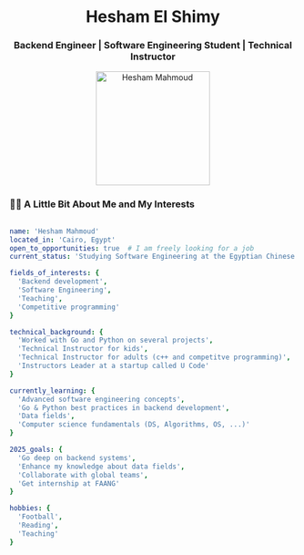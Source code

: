 <h1 align="center">Hesham El Shimy</h1>
<h3 align="center">Backend Engineer | Software Engineering Student | Technical Instructor</h3>
<p align="center">
  <img src="<https://i.imgur.com/9TST9TX.jpeg>" alt="Hesham Mahmoud" width="200" />
</p>


### 🧑‍💻 A Little Bit About Me and My Interests
```yaml

name: 'Hesham Mahmoud'
located_in: 'Cairo, Egypt'
open_to_opportunities: true  # I am freely looking for a job
current_status: 'Studying Software Engineering at the Egyptian Chinese University'

fields_of_interests: {
  'Backend development',
  'Software Engineering',
  'Teaching',
  'Competitive programming'
}

technical_background: {
  'Worked with Go and Python on several projects',
  'Technical Instructor for kids',
  'Technical Instructor for adults (c++ and competitve programming)',
  'Instructors Leader at a startup called U Code'
}

currently_learning: {
  'Advanced software engineering concepts',
  'Go & Python best practices in backend development',
  'Data fields',
  'Computer science fundamentals (DS, Algorithms, OS, ...)'
}

2025_goals: {
  'Go deep on backend systems',
  'Enhance my knowledge about data fields',
  'Collaborate with global teams',
  'Get internship at FAANG'
}

hobbies: {
  'Football',
  'Reading',
  'Teaching'
}
